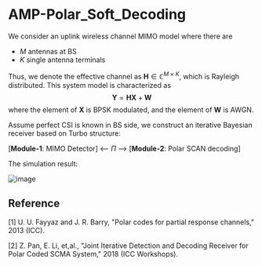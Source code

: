 # AMP-Polar_Soft_Decoding

We consider an uplink wireless channel MIMO model where there are 

- $M$ antennas at BS
- $K$ single antenna terminals

Thus, we denote the effective channel as $\boldsymbol H \in \mathbb C^{M \times K}$, which is Rayleigh distributed. This system model is characterized as 
$$\boldsymbol Y = \boldsymbol H \boldsymbol X + \boldsymbol W$$
where the element of $\boldsymbol X$ is BPSK modulated, and the element of $\boldsymbol W$ is AWGN.

Assume perfect CSI is known in BS side, we construct an iterative Bayesian receiver based on Turbo structure:

[**Module-1**: MIMO Detector] <-- $\Pi$ --> [**Module-2**: Polar SCAN decoding]

The simulation result:

![image](https://github.com/Luoshengsong/AMP-Polar_Soft_SCAN_Decoding/assets/73685146/f69065b3-579e-4342-b585-a53f97fdf5da)

## Reference
[1] U. U. Fayyaz and J. R. Barry, "Polar codes for partial response channels," 2013 (ICC).

[2] Z. Pan, E. Li, et,al., "Joint Iterative Detection and Decoding Receiver for Polar Coded SCMA System," 2018 (ICC Workshops).


